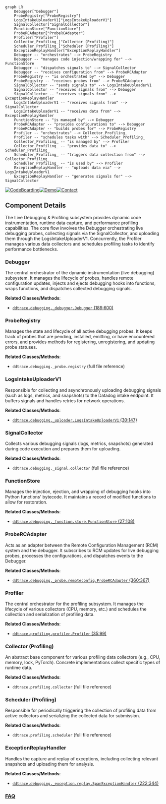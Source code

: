 ```mermaid
graph LR
    Debugger["Debugger"]
    ProbeRegistry["ProbeRegistry"]
    LogsIntakeUploaderV1["LogsIntakeUploaderV1"]
    SignalCollector["SignalCollector"]
    FunctionStore["FunctionStore"]
    ProbeRCAdapter["ProbeRCAdapter"]
    Profiler["Profiler"]
    Collector_Profiling_["Collector (Profiling)"]
    Scheduler_Profiling_["Scheduler (Profiling)"]
    ExceptionReplayHandler["ExceptionReplayHandler"]
    Debugger -- "orchestrates" --> ProbeRegistry
    Debugger -- "manages code injection/wrapping for" --> FunctionStore
    Debugger -- "dispatches signals to" --> SignalCollector
    Debugger -- "receives configuration from" --> ProbeRCAdapter
    ProbeRegistry -- "is orchestrated by" --> Debugger
    ProbeRegistry -- "receives probes from" --> ProbeRCAdapter
    SignalCollector -- "sends signals to" --> LogsIntakeUploaderV1
    SignalCollector -- "receives signals from" --> Debugger
    SignalCollector -- "receives signals from" --> ExceptionReplayHandler
    LogsIntakeUploaderV1 -- "receives signals from" --> SignalCollector
    LogsIntakeUploaderV1 -- "receives data from" --> ExceptionReplayHandler
    FunctionStore -- "is managed by" --> Debugger
    ProbeRCAdapter -- "provides configurations to" --> Debugger
    ProbeRCAdapter -- "builds probes for" --> ProbeRegistry
    Profiler -- "orchestrates" --> Collector_Profiling_
    Profiler -- "schedules tasks with" --> Scheduler_Profiling_
    Collector_Profiling_ -- "is managed by" --> Profiler
    Collector_Profiling_ -- "provides data to" --> Scheduler_Profiling_
    Scheduler_Profiling_ -- "triggers data collection from" --> Collector_Profiling_
    Scheduler_Profiling_ -- "is used by" --> Profiler
    ExceptionReplayHandler -- "uploads data via" --> LogsIntakeUploaderV1
    ExceptionReplayHandler -- "generates signals for" --> SignalCollector
```
[![CodeBoarding](https://img.shields.io/badge/Generated%20by-CodeBoarding-9cf?style=flat-square)](https://github.com/CodeBoarding/CodeBoarding)[![Demo](https://img.shields.io/badge/Try%20our-Demo-blue?style=flat-square)](https://www.codeboarding.org/demo)[![Contact](https://img.shields.io/badge/Contact%20us%20-%20contact@codeboarding.org-lightgrey?style=flat-square)](mailto:contact@codeboarding.org)

## Component Details

The Live Debugging & Profiling subsystem provides dynamic code instrumentation, runtime data capture, and performance profiling capabilities. The core flow involves the Debugger orchestrating live debugging probes, collecting signals via the SignalCollector, and uploading them through the LogsIntakeUploaderV1. Concurrently, the Profiler manages various data collectors and schedules profiling tasks to identify performance bottlenecks.

### Debugger
The central orchestrator of the dynamic instrumentation (live debugging) subsystem. It manages the lifecycle of probes, handles remote configuration updates, injects and ejects debugging hooks into functions, wraps functions, and dispatches collected debugging signals.


**Related Classes/Methods**:

- <a href="https://github.com/DataDog/dd-trace-py/blob/master/ddtrace/debugging/_debugger.py#L189-L600" target="_blank" rel="noopener noreferrer">`ddtrace.debugging._debugger.Debugger` (189:600)</a>


### ProbeRegistry
Manages the state and lifecycle of all active debugging probes. It keeps track of probes that are pending, installed, emitting, or have encountered errors, and provides methods for registering, unregistering, and updating probe statuses.


**Related Classes/Methods**:

- `ddtrace.debugging._probe.registry` (full file reference)


### LogsIntakeUploaderV1
Responsible for collecting and asynchronously uploading debugging signals (such as logs, metrics, and snapshots) to the Datadog intake endpoint. It buffers signals and handles retries for network operations.


**Related Classes/Methods**:

- <a href="https://github.com/DataDog/dd-trace-py/blob/master/ddtrace/debugging/_uploader.py#L30-L147" target="_blank" rel="noopener noreferrer">`ddtrace.debugging._uploader.LogsIntakeUploaderV1` (30:147)</a>


### SignalCollector
Collects various debugging signals (logs, metrics, snapshots) generated during code execution and prepares them for uploading.


**Related Classes/Methods**:

- `ddtrace.debugging._signal.collector` (full file reference)


### FunctionStore
Manages the injection, ejection, and wrapping of debugging hooks into Python functions' bytecode. It maintains a record of modified functions to allow for restoration.


**Related Classes/Methods**:

- <a href="https://github.com/DataDog/dd-trace-py/blob/master/ddtrace/debugging/_function/store.py#L27-L108" target="_blank" rel="noopener noreferrer">`ddtrace.debugging._function.store.FunctionStore` (27:108)</a>


### ProbeRCAdapter
Acts as an adapter between the Remote Configuration Management (RCM) system and the debugger. It subscribes to RCM updates for live debugging probes, processes the configurations, and dispatches events to the Debugger.


**Related Classes/Methods**:

- <a href="https://github.com/DataDog/dd-trace-py/blob/master/ddtrace/debugging/_probe/remoteconfig.py#L360-L367" target="_blank" rel="noopener noreferrer">`ddtrace.debugging._probe.remoteconfig.ProbeRCAdapter` (360:367)</a>


### Profiler
The central orchestrator for the profiling subsystem. It manages the lifecycle of various collectors (CPU, memory, etc.) and schedules the collection and serialization of profiling data.


**Related Classes/Methods**:

- <a href="https://github.com/DataDog/dd-trace-py/blob/master/ddtrace/profiling/profiler.py#L35-L99" target="_blank" rel="noopener noreferrer">`ddtrace.profiling.profiler.Profiler` (35:99)</a>


### Collector (Profiling)
An abstract base component for various profiling data collectors (e.g., CPU, memory, lock, PyTorch). Concrete implementations collect specific types of runtime data.


**Related Classes/Methods**:

- `ddtrace.profiling.collector` (full file reference)


### Scheduler (Profiling)
Responsible for periodically triggering the collection of profiling data from active collectors and serializing the collected data for submission.


**Related Classes/Methods**:

- `ddtrace.profiling.scheduler` (full file reference)


### ExceptionReplayHandler
Handles the capture and replay of exceptions, including collecting relevant snapshots and uploading them for analysis.


**Related Classes/Methods**:

- <a href="https://github.com/DataDog/dd-trace-py/blob/master/ddtrace/debugging/_exception/replay.py#L222-L344" target="_blank" rel="noopener noreferrer">`ddtrace.debugging._exception.replay.SpanExceptionHandler` (222:344)</a>




### [FAQ](https://github.com/CodeBoarding/GeneratedOnBoardings/tree/main?tab=readme-ov-file#faq)